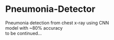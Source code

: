 # Pneumonia-Detector
Pneumonia detection from chest x-ray using CNN <br>
model with ~80% accuracy  <br>
to be continued...
